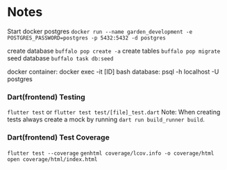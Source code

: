 # Notes

Start docker postgres `docker run --name garden_development -e POSTGRES_PASSWORD=postgres -p 5432:5432 -d postgres`

create database `buffalo pop create -a`
create tables `buffalo pop migrate` 
seed database `buffalo task db:seed`


docker container: docker exec -it [ID] bash
database: psql -h localhost -U postgres

### Dart(frontend) Testing
`flutter test` or `flutter test test/[file]_test.dart`
Note: When creating tests always create a mock by running `dart run build_runner build`.

### Dart(frontend) Test Coverage
`flutter test --coverage`
`genhtml coverage/lcov.info -o coverage/html`
`open coverage/html/index.html`
